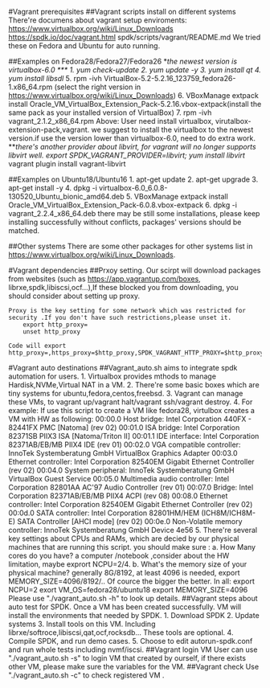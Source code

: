 #Vagrant prerequisites
##Vagrant scripts install on different systems
    There're documens about vagrant setup enviroments:
        https://www.virtualbox.org/wiki/Linux_Downloads
        https://spdk.io/doc/vagrant.html
        spdk/scripts/vagrant/README.md
    We tried these on Fedora and Ubuntu for auto running.

##Examples on Fedora28/Fedora27/Fedora26
    ***the newest version is virtualbox-6.0 ***
    1. yum check-update
    2. yum update -y
    3. yum install qt*
    4. yum install libsdl*
    5. rpm -ivh VirtualBox-5.2-5.2.16_123759_fedora26-1.x86_64.rpm (select the right version in https://www.virtualbox.org/wiki/Linux_Downloads)
    6. VBoxManage extpack install Oracle_VM_VirtualBox_Extension_Pack-5.2.16.vbox-extpack(install the same pack as your installed version of VirtualBox)
    7. rpm -ivh vagrant_2.1.2_x86_64.rpm
    Above: User need install virtualbox, virutalbox-extension-pack,vagrant.
    we suggest to install the virtualbox to the newest version.if use the version lower than virtualbox-6.0, need to do extra work.
    ***there's another provider about libvirt, for vagrant will no longer supports libvirt well.
        export SPDK_VAGRANT_PROVIDER=libvirt;
        yum install libvirt*
        vagrant plugin install vagrant-libvirt

##Examples on Ubuntu18/Ubuntu16
    1. apt-get update
    2. apt-get upgrade
    3. apt-get install -y
    4. dpkg -i virtualbox-6.0_6.0.8-130520_Ubuntu_bionic_amd64.deb
    5. VBoxManage extpack install Oracle_VM_VirtualBox_Extension_Pack-6.0.8.vbox-extpack
    6. dpkg -i vagrant_2.2.4_x86_64.deb
    there may be still some installations, please keep installing successfully without conflicts, packages' versions should be matched.

##Other systems
    There are some other packages for other systems list in https://www.virtualbox.org/wiki/Linux_Downloads.

#Vagrant dependencies
##Prxoy setting.
    Our scirpt will download packages from websites (such as https://app.vagrantup.com/boxes, librxe,spdk,libiscsi,ocf...),If these
    blocked you from downloading, you should consider about setting up proxy.

    Proxy is the key setting for some network which was restricted for security .If you don't have such restrictions,please unset it.
        export http_proxy=
        unset http_proxy

    Code will export http_proxy=,https_proxy=$http_proxy,SPDK_VAGRANT_HTTP_PROXY=$http_proxy.

#Vagrant auto destinations
##Vagrant_auto.sh aims to integrate spdk automation for users.
    1. Virtualbox provides mthods to manage Hardisk,NVMe,Virtual NAT in a VM.
    2. There're some basic boxes which are tiny systems for ubuntu,fedora,centos,freebsd.
    3. Vagrant can manage these VMs, to vagrant up/vagrant halt/vagrant ssh/vagrant destroy.
    4. For example: If use this script to create a VM like fedora28, virtulbox creates a VM with HW as following:
        00:00.0 Host bridge: Intel Corporation 440FX - 82441FX PMC [Natoma] (rev 02)
        00:01.0 ISA bridge: Intel Corporation 82371SB PIIX3 ISA [Natoma/Triton II]
        00:01.1 IDE interface: Intel Corporation 82371AB/EB/MB PIIX4 IDE (rev 01)
        00:02.0 VGA compatible controller: InnoTek Systemberatung GmbH VirtualBox Graphics Adapter
        00:03.0 Ethernet controller: Intel Corporation 82540EM Gigabit Ethernet Controller (rev 02)
        00:04.0 System peripheral: InnoTek Systemberatung GmbH VirtualBox Guest Service
        00:05.0 Multimedia audio controller: Intel Corporation 82801AA AC'97 Audio Controller (rev 01)
        00:07.0 Bridge: Intel Corporation 82371AB/EB/MB PIIX4 ACPI (rev 08)
        00:08.0 Ethernet controller: Intel Corporation 82540EM Gigabit Ethernet Controller (rev 02)
        00:0d.0 SATA controller: Intel Corporation 82801HM/HEM (ICH8M/ICH8M-E) SATA Controller [AHCI mode] (rev 02)
        00:0e.0 Non-Volatile memory controller: InnoTek Systemberatung GmbH Device 4e56
    5. There're several key settings about CPUs and RAMs, which are decied by our physical machines that are running this script.
        you should make sure :
        a. How Many cores do you have?  a computer /notebook ,consider about the HW limitation, maybe exprort NCPU=2/4.
        b. What's the memory size of your physical machine? generally 8G/8192, at least 4096 is needed, export MEMORY_SIZE=4096/8192/..
           Of cource the bigger the better.
    In all:
        export NCPU=2
        exort VM_OS=fedora28/ubuntu18
        export MEMORY_SIZE=4096
        Please use "./vagrant_auto.sh -h" to look up details.
##Vagrant steps about auto test for SPDK.
    Once a VM has been created successfully. VM will install the environments that needed by SPDK.
    1. Download SPDK
    2. Update systems
    3. Install tools on this VM. Including librxe/softroce,libiscsi,qat,ocf,rocksdb... These tools are optional.
    4. Compile SPDK, and run demo cases.
    5. Choose to edit autorun-spdk.conf and run whole tests including nvmf/iscsi.
##Vagrant login VM
    User can use "./vagrant_auto.sh -s" to login VM that created by ourself, if there exists other VM, please make sure the variables
    for the VM.
##Vagrant check
    Use "./vagrant_auto.sh -c" to check registered VM .
